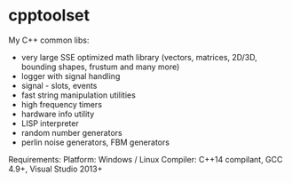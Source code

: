 cpptoolset
==========

My C++ common libs:
- very large SSE optimized math library (vectors, matrices, 2D/3D, bounding shapes, frustum and many more)
- logger with signal handling
- signal - slots, events
- fast string manipulation utilities
- high frequency timers
- hardware info utility
- LISP interpreter
- random number generators
- perlin noise generators, FBM generators

Requirements:
Platform: Windows / Linux
Compiler: C++14 compilant, GCC 4.9+, Visual Studio 2013+